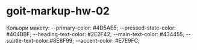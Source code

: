 # goit-markup-hw-02

Кольори макету:
--primary-color: #4D5AE5;
--pressed-state-color: #404BBF;
--heading-text-color: #2E2F42;
--main-text-color: #434455;
--subtle-text-color:#8E8F99;
--accent-color: #E7E9FC;
